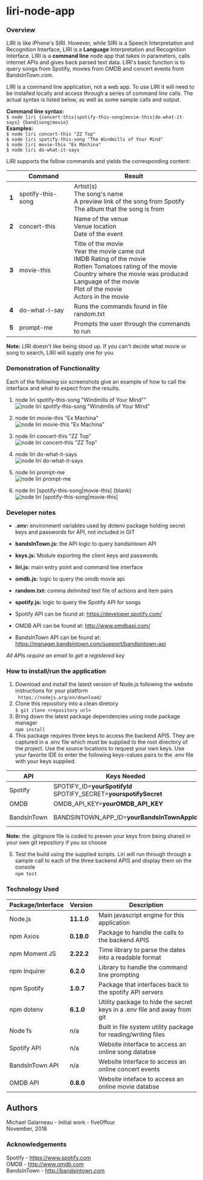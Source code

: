 # liri-node-app  

### Overview  
LIRI is like iPhone's SIRI. However, while SIRI is a Speech Interpretation and Recognition Interface, LIRI is a __Language__ Interpretation and Recognition Interface. LIRI is a __command line__ node app that takes in parameters, calls internet APIs and gives back parsed text data.   LIRI's basic function is to query songs from Spotify,  movies from OMDB and concert events from BandsInTown.com.
    
LIRI is a command line application, not a web app.  To use LIRI it will need to be installed locally and access through a series of command line calls.   The actual syntax is listed below, as well as some sample calls and output.  
  
__Command line syntax:__   
        `$ node liri {concert-this|spotify-this-song|movie-this|do-what-it-says} {band|song|movie}`   
__Examples:__  
        `$ node liri concert-this "ZZ Top"`  
        `$ node liri spotify-this-song "The Windmills of Your Mind"`  
        `$ node liri movie-this "Ex Machina"`  
        `$ node liri do-what-it-says`  
  
LIRI supports the follow commands and yields the corresponding content:
  
|       | Command           | Result                                                                                                                                                                                                                        |
| ----- | ----------------- | ----------------------------------------------------------------------------------------------------------------------------------------------------------------------------------------------------------------------------- |
| __1__ | spotify-this-song | Artist(s)<br>The song's name<br>A preview link of the song from Spotify<br>The album that the song is from                                                                                                                    |
| __2__ | concert-this      | Name of the venue<br>Venue location<br>Date of the event                                                                                                                                                                      |
| __3__ | movie-this        | Title of the movie<br>Year the movie came out<br>IMDB Rating of the movie<br>Rotten Tomatoes rating of the movie<br>Country where the movie was produced<br>Language of the movie<br>Plot of the movie<br>Actors in the movie |
| __4__ | do-what-I-say     | Runs the commands found in file random.txt                                                                                                                                                                                    |
| __5__ | prompt-me         | Prompts the user through the commands to run                                                                                                                                                                                  |
   
__Note:__ LIRI doesn't like being stood up.  If you can't decide what movie or song to search,  LIRI will supply one for you  

### Demonstration of Functionality 

Each of the following six screenshots give an example of how to call the interface and what to expect from the results.

1) node liri spotify-this-song "Windmills of Your Mind""  
![node liri spotify-this-song "Windmills of Your Mind"](./assets/images/spotify-this-song-sample.PNG)
  
2) node liri movie-this "Ex Machina"  
![node liri movie-this "Ex Machina"](./assets/images/movie-this-sample.PNG)
  
3) node liri concert-this "ZZ Top"  
![node liri concert-this "ZZ Top"](./assets/images/concert-this-sample.PNG)

4) node liri do-what-it-says   
![node liri do-what-it-says](./assets/images/dowhatitsays-sample.PNG)
  
5) node liri prompt-me  
![node liri prompt-me](./assets/images/prompt-me-sample.PNG)
  
6) node liri [spotify-this-song|movie-this] {blank} 
![node liri [spotify-this-song|movie-this] <blank>](./assets/images/nochoice-samples.PNG)
  
### Developer notes  
- **.env:**  environment variables used by dotenv package holding secret keys and passwords for API, not included in GIT
- **bandsInTown.js:** the API logic to query bandsintown API  
- **keys.js:**  Module exporting the client keys and passwords
- **liri.js:**  main entry point and command line interface  
- **omdb.js:**  logic to query the omdb movie api  
- **random.txt:**  comma delimited text file of actions and item pairs  
- **spotify.js:**  logic to query the Spotify API for songs   
  
- Spotify API can be found at:  https://developer.spotify.com/
- OMDB API can be found at: http://www.omdbapi.com/    
- BandsInTown API can be found at: https://manager.bandsintown.com/support/bandsintown-api
  
*All APIs require an email to get a registered key*  
  
### How to install/run the application  
1. Download and install the latest version of Node.js following the website instructions for your platform  
   ` https://nodejs.org/en/download/`   
2. Clone this repository into a clean diretory  
   `$ git clone <repository url>`  
3. Bring down the latest package dependencies using node package manager  
   `npm install`  
4. This package requires three keys to access the backend APIS. They are captured in a .env file which must be supplied to the root directory of the project. Use the source locations to request your own keys. Use your favorite IDE to enter the following keys-values pairs to the .env file with your keys supplied.  
  
| API         | Keys Needed                                                          | Source                                                  |
| ----------- | -------------------------------------------------------------------- | ------------------------------------------------------- |
| Spotify     | SPOTIFY_ID=__yourSpotifyId__<br>SPOTIFY_SECRET=__yourspotifySecret__ | https://developer.spotify.com/                          |
| OMDB        | OMDB_API_KEY=__yourOMDB_API_KEY__                                    | http://www.omdbapi.com/                                 |
| BandsInTown | BANDSINTOWN_APP_ID=__yourBandsInTownAppId__                          | https://manager.bandsintown.com/support/bandsintown-api |
  
__Note:__  the .gitignore file is coded to preven your keys from being shared in your own git repository if  you so choose    

5. Test the build using the supplied scripts.  Liri will run through through a sample call to each of the three backend APIS and display them on the console  
   `npm test`  
  
### Technology Used
    
| Package/Interface | Version    | Description                                                              |
| ----------------- | ---------- | ------------------------------------------------------------------------ |
| Node.js           | __11.1.0__ | Main javascript engine for this application                              |
| npm Axios         | __0.18.0__ | Package to handle the calls to the backend APIS                          |
| npm Moment JS     | __2.22.2__ | Time library to parse the dates into a readable format                   |
| npm Inquirer      | __6.2.0__  | Library to handle the command line prompting                             |
| npm Spotify       | __1.0.7__  | Package that interfaces back to the spotify API servers                  |
| npm dotenv        | __6.1.0__  | Utility package to hide the secret keys in a .env file and away from git |
| Node fs           | n/a        | Built in file system utility package for reading/writing files           |
| Spotify API       | n/a        | Website interface to access an online song databse                       |
| BandsInTown API   | n/a        | Website interface to access an online concert events                     |
| OMDB API          | __0.8.0__  | Website inteface to access an online movie databse                       |
  
## Authors  
Michael Galarneau - Initial work - five0ffour  
November, 2018  
  
### Acknowledgements  
Spotify - https://www.spotify.com  
OMDB - http://www.omdb.com  
BandsInTown - http://bandsintown.com  
